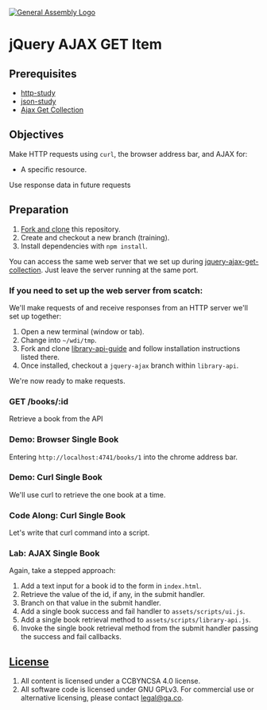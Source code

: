[![General Assembly Logo](https://camo.githubusercontent.com/1a91b05b8f4d44b5bbfb83abac2b0996d8e26c92/687474703a2f2f692e696d6775722e636f6d2f6b6538555354712e706e67)](https://generalassemb.ly/education/web-development-immersive)

# jQuery AJAX GET Item

## Prerequisites

-   [http-study](https://github.com/ga-wdi-boston/http-study)
-   [json-study](https://github.com/ga-wdi-boston/json-study)
-   [Ajax Get Collection](https://github.com/ga-wdi-boston/jquery-ajax-get-collection)

## Objectives

Make HTTP requests using `curl`, the browser address bar, and AJAX for:

-   A specific resource.

Use response data in future requests

## Preparation


1.  [Fork and clone](https://github.com/ga-wdi-boston/meta/wiki/ForkAndClone)
    this repository.
1.  Create and checkout a new branch (training).
1.  Install dependencies with `npm install`.


You can access the same web server that we set up during [jquery-ajax-get-collection](https://github.com/ga-wdi-boston/jquery-ajax-get-collection). Just leave the server running at the same port.

### If you need to set up the web server from scatch:

We'll make requests of and receive responses from an HTTP server we'll set up
 together:

1.  Open a new terminal (window or tab).
1.  Change into `~/wdi/tmp`.
1.  Fork and clone [library-api-guide](https://github.com/ga-wdi-boston/library-api-guide)
and follow installation instructions listed there.
1.  Once installed, checkout a `jquery-ajax` branch within `library-api`.

We're now ready to make requests.

### GET /books/:id

Retrieve a book from the API

### Demo: Browser Single Book

Entering `http://localhost:4741/books/1` into the chrome address bar.

### Demo: Curl Single Book

We'll use curl to retrieve the one book at a time.

### Code Along: Curl Single Book

Let's write that curl command into a script.

### Lab: AJAX Single Book

Again, take a stepped approach:

1.  Add a text input for a book id to the form in `index.html`.
1.  Retrieve the value of the id, if any, in the submit handler.
1.  Branch on that value in the submit handler.
1.  Add a single book success and fail handler to `assets/scripts/ui.js`.
1.  Add a single book retrieval method to `assets/scripts/library-api.js`.
1.  Invoke the single book retrieval method from the submit handler passing the
 success and fail callbacks.

## [License](LICENSE)

1.  All content is licensed under a CC­BY­NC­SA 4.0 license.
1.  All software code is licensed under GNU GPLv3. For commercial use or
    alternative licensing, please contact legal@ga.co.
